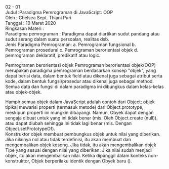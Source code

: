 <html>
02 - 01<br>
Judul :Paradigma Pemrograman di JavaScript: OOP<br>
Oleh : Chelsea Sept. Thiani Puri<br>
Tanggal : 10 Maret 2020<br>
Ringkasan Materi : <br>
Paradigma pemrograman : Paradigma dapat diartikan sudut pandang atau sudut serang dalam suatu persoalan, realitas dsb.<br>
Jenis Paradigma Pemrograman:
a. Pemrograman fungsional
b. Pemrograman prosedural
c. Pemrograman berorientasi objek
d. pemrograman deklaratif, predikatif atau logic.<br>

Pemrograman berorientasi objek
Pemrograman berorientasi objek(OOP) merupakan paradigma pemrograman berdasarkan konsep "objek", yang dapat berisi data, dalam bentuk field atau dikenal juga sebagai atribut serta kode, dalam bentuk fungsi/prosedur atau dikenal juga sebagai method. 
Semua data dan fungsi di dalam paradigma ini dibungkus dalam kelas-kelas atau objek-objek.<br>

Hampir semua objek dalam JavaScript adalah contoh dari Object; objek tipikal mewarisi properti (termasuk metode) dari Object.prototype, meskipun properti ini mungkin dibayangi. 
Namun, Obyek dapat dengan sengaja dibuat untuk yang ini tidak benar (mis. Oleh Object.create (null)), atau dapat diubah sehingga ini tidak lagi benar (mis. Dengan Object.setPrototypeOf).<br>
Konstruktor objek membuat pembungkus objek untuk nilai yang diberikan.
Jika nilainya nol atau tidak terdefinisi, itu akan membuat dan mengembalikan objek kosong.
Jika tidak, itu akan mengembalikan objek Tipe yang sesuai dengan nilai yang diberikan.
Jika nilai sudah menjadi objek, itu akan mengembalikan nilai.
Ketika dipanggil dalam konteks non-konstruktor, Objek berperilaku identik dengan Obyek baru ().
</html>

